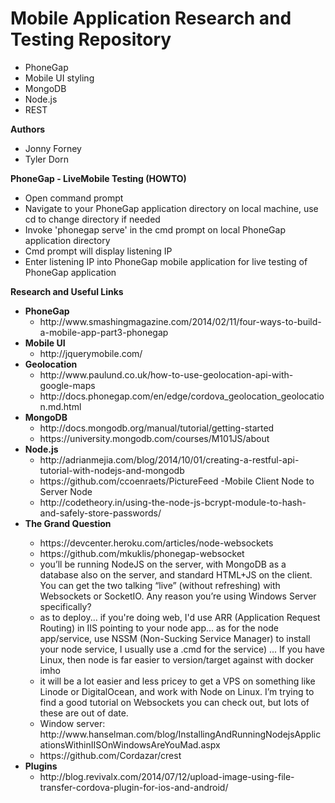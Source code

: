 # Mobile Application Research and Testing Repository
<ul>
	<li>PhoneGap</li>
	<li>Mobile UI styling</li>
	<li>MongoDB</li>
	<li>Node.js</li>
	<li>REST</li>
</ul>

<b>Authors</b>
<ul>
	<li>Jonny Forney</li>
	<li>Tyler Dorn</li>
</ul>

<b>PhoneGap - LiveMobile Testing (HOWTO)</b>
<ul>
	<li> Open command prompt</li>
	<li> Navigate to your PhoneGap application directory on local machine, use cd to change directory if needed</li>
	<li>Invoke 'phonegap serve' in the cmd prompt on local PhoneGap application directory</li>
	<li> Cmd prompt will display listening IP</li>
	<li> Enter listening IP into PhoneGap mobile application for live testing of PhoneGap application</li>
</ul>

<b>Research and Useful Links</b> 
<ul>
	<li><b>PhoneGap</b>
		<ul>
			<li> http://www.smashingmagazine.com/2014/02/11/four-ways-to-build-a-mobile-app-part3-phonegap</li>
		</ul>
	</li>
	<li><b>Mobile UI</b>
		<ul>
			<li> http://jquerymobile.com/</li>
		</ul>
	</li>
	<li><b>Geolocation</b>
		<ul>
			<li> http://www.paulund.co.uk/how-to-use-geolocation-api-with-google-maps</li>
			<li> http://docs.phonegap.com/en/edge/cordova_geolocation_geolocation.md.html</li>
		</ul>
	</li>
	<li><b>MongoDB</b>
		<ul>
			<li> http://docs.mongodb.org/manual/tutorial/getting-started</li>
			<li> https://university.mongodb.com/courses/M101JS/about</li>
		</ul>
	</li>
	<li><b>Node.js</b>
		<ul>
			<li> http://adrianmejia.com/blog/2014/10/01/creating-a-restful-api-tutorial-with-nodejs-and-mongodb </li>
			<li> https://github.com/ccoenraets/PictureFeed -Mobile Client Node to Server Node</li> 
			<li> http://codetheory.in/using-the-node-js-bcrypt-module-to-hash-and-safely-store-passwords/</li>
		</ul>
	</li>
	<li><b>The Grand Question</b></li>
		<ul>
			<li> https://devcenter.heroku.com/articles/node-websockets</li>
			<li> https://github.com/mkuklis/phonegap-websocket</li>
			<li> you’ll be running NodeJS on the server, with MongoDB as a database also on the server, and standard HTML+JS on the client. You can get the two talking “live” (without refreshing) with Websockets or SocketIO. Any reason you’re using Windows Server specifically?</li>
			<li >as to deploy... if you're doing web, I'd use ARR (Application Request Routing) in IIS pointing to your node app... as for the node app/service, use NSSM (Non-Sucking Service Manager) to install your node service, I usually use a .cmd for the service) ...  If you have Linux, then node is far easier to version/target against with docker imho</li>
			<li >it will be a lot easier and less pricey to get a VPS on something like Linode or DigitalOcean, and work with Node on Linux. I’m trying to find a good tutorial on Websockets you can check out, but lots of these are out of date.</li>
			<li> Window server: http://www.hanselman.com/blog/InstallingAndRunningNodejsApplicationsWithinIISOnWindowsAreYouMad.aspx</li>
			</li>
			<li> https://github.com/Cordazar/crest</li>
		</ul>
	<li><b>Plugins </b>
		<ul>
			<li>http://blog.revivalx.com/2014/07/12/upload-image-using-file-transfer-cordova-plugin-for-ios-and-android/</li>
		</ul>
	</li>
</ul>
